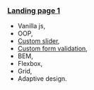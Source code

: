### [Landing page 1](https://mikhail-pr.github.io/landing-page-1/)

- Vanilla js,
- OOP,
- [Custom slider](./src/blocks/slider/README.md),
- [Custom form validation](./src/blocks/form/README.md),
- BEM,
- Flexbox,
- Grid,
- Adaptive design.
